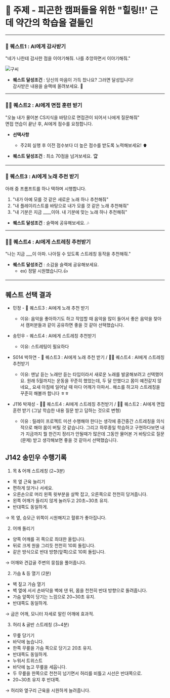 # 🥱 주제 - 피곤한 캠퍼들을 위한 "힐링!!' 근데 약간의 학습을 곁들인
---

### 🥇 퀘스트1 : AI에게 감사받기

"네가 나한테 감사한 점을 이야기해줘. 나를 추앙하면서 이야기해줘."  


![구씨](https://github.com/user-attachments/assets/406798b2-5d34-4f9b-bb7b-ca702884534c)


- **퀘스트 달성조건** : 당신의 마음이 가득 찼나요? 그러면 달성입니다!  
  감사받은 내용을 슬랙에 올려보세요. 💌

---

### 🧑‍💻 퀘스트2 : AI에게 면접 훈련 받기

"오늘 내가 물어본 CS지식을 바탕으로 면접관이 되어서 나에게 질문해줘"  
면접 연습이 끝난 후, AI에게 점수를 요청합니다.

- **선택사항**
    - 주2회 실행 후 이전 점수보다 더 높은 점수를 받도록 노력해보세요! ⬆️

- **퀘스트 달성조건** : 최소 70점을 넘겨보세요. 🏆

---

### 🎵 퀘스트3 : AI에게 노래 추천 받기

아래 중 프롬프트를 하나 택하며 시행합니다.
1. "내가 아예 모를 것 같은 새로운 노래 하나 추천해줘"
2. "내 플레이리스트를 바탕으로 내가 모를 것 같은 노래 추천해줘"
3. "내 기분은 지금 ____이야. 내 기분에 맞는 노래 하나 추천해줘"

- **퀘스트 달성조건** : 슬랙에 공유해보세요. 🎶

---

### 🧘‍♂️ 퀘스트4 : AI에게 스트레칭 추천받기

"나는 지금 ___이 아파. 나아질 수 있도록 스트레칭 동작을 추천해줘."

- **퀘스트 달성조건** : 소감을 슬랙에 공유해보세요.  
  - ex) 정말 시원했습니다.👍

---

## 퀘스트 선택 결과

- 민정 - 🎵 퀘스트3 : AI에게 노래 추천 받기
  - 이유: 음악을 좋아하기도 하고 작업할 때 음악을 많이 들어서 좋은 음악을 찾아서 캠퍼분들과 같이 공유하면 좋을 것 같아 선택했습니다.

- 송민우 - 퀘스트4 : AI에게 스트레칭 추천받기
  - 이유: 스트레팅이 필요하다

- S014 박하연 - 🎵 퀘스트3 : AI에게 노래 추천 받기 / 🧘‍♂️ 퀘스트4 : AI에게 스트레칭 추천받기
  - 이유: 맨날 듣는 노래만 듣는 타입이라서 새로운 노래를 발굴해보려고 선택했어요. 원래 5월까지는 운동을 꾸준히 했었는데, 두 달 안했다고 몸이 예전같지 않네요,, 요새 아침에 일어날 때 마다 어깨가 아파서.. 해소를 하고자 스트레칭을 꾸준히 해볼까 합니다 ㅎㅎ

- J116 박재성 - 🧘‍♂️ 퀘스트4 : AI에게 스트레칭 추천받기 / 🧑‍💻 퀘스트2 : AI에게 면접 훈련 받기 (그날 학습한 내용 질문 받고 답하는 것으로 변형)
  - 이유 : 릴레이 프로젝트 미션 수행해야 한다는 생각에 중간중간 스트레칭을 의식적으로 해야 몸이 버틸 것 같습니다. 그리고 하루종일 학습하고 구현하다보면 내가 지금까지 뭘 한건지 정리가 안될때가 많은데 그동안 물어본 거 바탕으로 질문(문제) 받고 생각해보면 좋을 것 같아서 선택했습니다.

## J142 송민우 수행기록
1. 목 & 어깨 스트레칭 (2~3분)
- 목 옆 근육 늘리기
- 편하게 앉거나 서세요.
- 오른손으로 머리 왼쪽 윗부분을 살짝 잡고, 오른쪽으로 천천히 당겨줍니다.
- 왼쪽 어깨가 들리지 않게 눌러두고 20초~30초 유지.
- 반대쪽도 동일하게.

→ 목 옆, 승모근 위쪽이 시원해지고 혈류가 좋아집니다.

2. 어깨 돌리기
- 양쪽 어깨를 귀 쪽으로 최대한 올립니다.
- 뒤로 크게 원을 그리듯 천천히 10회 돌립니다.
- 같은 방식으로 반대 방향(앞쪽)으로 10회 돌립니다.

→ 어깨와 견갑골 주변의 뭉침을 풀어줍니다.

2. 가슴 & 등 열기 (2분)
- 벽 짚고 가슴 열기
- 벽 옆에 서서 손바닥을 벽에 댄 뒤, 몸을 천천히 반대 방향으로 돌려줍니다.
- 가슴 앞쪽이 당기는 느낌으로 20~30초 유지.
- 반대쪽도 동일하게.

→ 굽은 어깨, 모니터 자세로 말린 어깨에 효과적.

3. 허리 & 골반 스트레칭 (3~4분)
- 무릎 당기기
- 바닥에 눕습니다.
- 한쪽 무릎을 가슴 쪽으로 당기고 20초 유지.
- 반대쪽도 동일하게.
- 누워서 트위스트
- 바닥에 눕고 무릎을 세웁니다.
- 두 무릎을 한쪽으로 천천히 넘기면서 허리를 비틀고 시선은 반대쪽으로.
- 20~30초 유지 후 반대쪽.

→ 허리와 옆구리 근육을 시원하게 늘려줍니다.



